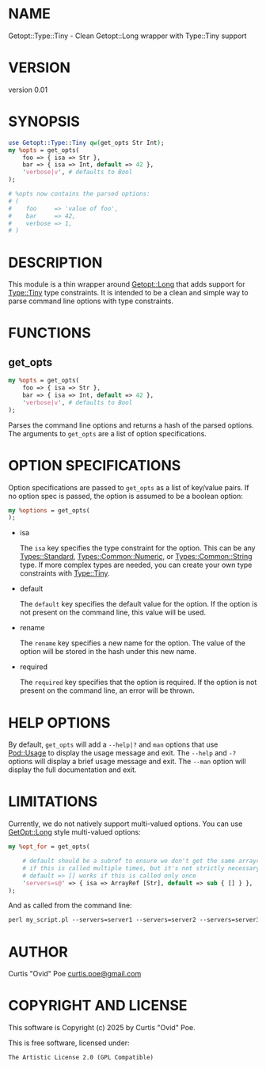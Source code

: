 # NAME

Getopt::Type::Tiny - Clean Getopt::Long wrapper with Type::Tiny support

# VERSION

version 0.01

# SYNOPSIS

```perl
use Getopt::Type::Tiny qw(get_opts Str Int);
my %opts = get_opts(
    foo => { isa => Str },
    bar => { isa => Int, default => 42 },
    'verbose|v', # defaults to Bool
);

# %opts now contains the parsed options:
# (
#    foo     => 'value of foo',
#    bar     => 42,
#    verbose => 1,
# )    
```

# DESCRIPTION

This module is a thin wrapper around [Getopt::Long](https://metacpan.org/pod/Getopt%3A%3ALong) that adds support for
[Type::Tiny](https://metacpan.org/pod/Type%3A%3ATiny) type constraints. It is intended to be a clean and simple way to
parse command line options with type constraints.

# FUNCTIONS

## get\_opts

```perl
my %opts = get_opts(
    foo => { isa => Str },
    bar => { isa => Int, default => 42 },
    'verbose|v', # defaults to Bool
);
```

Parses the command line options and returns a hash of the parsed options. The
arguments to `get_opts` are a list of option specifications.

# OPTION SPECIFICATIONS

Option specifications are passed to `get_opts` as a list of key/value pairs. If no
option spec is passed, the option is assumed to be a boolean option:

```perl
my %options = get_opts(
);
```

- isa

    The `isa` key specifies the type constraint for the option. This can be any
    [Types::Standard](https://metacpan.org/pod/Types%3A%3AStandard), [Types::Common::Numeric](https://metacpan.org/pod/Types%3A%3ACommon%3A%3ANumeric), or [Types::Common::String](https://metacpan.org/pod/Types%3A%3ACommon%3A%3AString)
    type.  If more complex types are needed, you can create your own type
    constraints with [Type::Tiny](https://metacpan.org/pod/Type%3A%3ATiny).

- default

    The `default` key specifies the default value for the option. If the option is
    not present on the command line, this value will be used.

- rename

    The `rename` key specifies a new name for the option. The value of the option
    will be stored in the hash under this new name.

- required

    The `required` key specifies that the option is required. If the option is not
    present on the command line, an error will be thrown.

# HELP OPTIONS

By default, `get_opts` will add a `--help|?` and `man` options that use
[Pod::Usage](https://metacpan.org/pod/Pod%3A%3AUsage) to display the usage message and exit. The `--help` and `-?`
options will display a brief usage message and exit. The `--man` option will
display the full documentation and exit.

# LIMITATIONS

Currently, we do not natively support multi-valued options. You can use
[GetOpt::Long](https://metacpan.org/pod/GetOpt%3A%3ALong) style multi-valued options:

```perl
my %opt_for = get_opts(

    # default should be a subref to ensure we don't get the same arrayref
    # if this is called multiple times, but it's not strictly necessary
    # default => [] works if this is called only once
    'servers=s@' => { isa => ArrayRef [Str], default => sub { [] } },
);
```

And as called from the command line:

```perl
perl my_script.pl --servers=server1 --servers=server2 --servers=server3
```

# AUTHOR

Curtis "Ovid" Poe <curtis.poe@gmail.com>

# COPYRIGHT AND LICENSE

This software is Copyright (c) 2025 by Curtis "Ovid" Poe.

This is free software, licensed under:

```
The Artistic License 2.0 (GPL Compatible)
```

